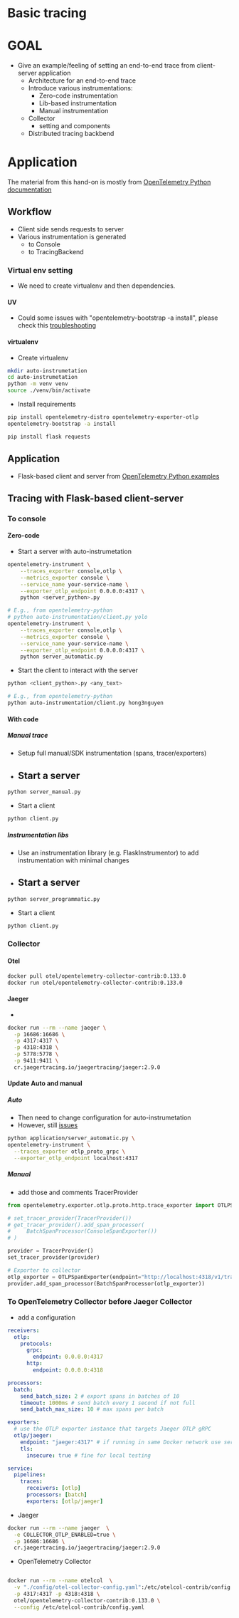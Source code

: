 # Basic tracing

# GOAL
- Give an example/feeling of setting an end-to-end trace from client-server application
  - Architecture for an end-to-end trace
  - Introduce various instrumentations:
    - Zero-code instrumentation
    - Lib-based instrumentation
    - Manual instrumentation
  - Collector
    - setting and components
  - Distributed tracing backbend

# Application
The material from this hand-on is mostly from [OpenTelemetry Python documentation](https://opentelemetry.io/docs/zero-code/python/)

## Workflow
- Client side sends requests to server 
- Various instrumentation is generated
  - to Console
  - to TracingBackend

### Virtual env setting
- We need to create virtualenv and then dependencies.

#### UV
- Could some issues with "opentelemetry-bootstrap -a install", please check this [troubleshooting](https://opentelemetry.io/docs/zero-code/python/troubleshooting/#bootstrap-using-uv)

#### virtualenv

- Create virtualenv 
```bash
mkdir auto-instrumetation
cd auto-instrumetation
python -m venv venv
source ./venv/bin/activate
```

- Install requirements
```bash
pip install opentelemetry-distro opentelemetry-exporter-otlp
opentelemetry-bootstrap -a install

pip install flask requests
```

## Application
- Flask-based client and server from [OpenTelemetry Python examples](https://github.com/open-telemetry/opentelemetry-python)

## Tracing with Flask-based client-server 

### To console

#### Zero-code
- Start a server with auto-instrumetation

```bash
opentelemetry-instrument \
    --traces_exporter console,otlp \
    --metrics_exporter console \
    --service_name your-service-name \
    --exporter_otlp_endpoint 0.0.0.0:4317 \
    python <server_python>.py

# E.g., from opentelemetry-python
# python auto-instrumentation/client.py yolo 
opentelemetry-instrument \
    --traces_exporter console,otlp \
    --metrics_exporter console \
    --service_name your-service-name \
    --exporter_otlp_endpoint 0.0.0.0:4317 \
    python server_automatic.py

```

- Start the client to interact with the server
```bash 
python <client_python>.py <any_text>

# E.g., from opentelemetry-python
python auto-instrumentation/client.py hong3nguyen 
```

#### With code

##### Manual trace
- Setup full manual/SDK instrumentation (spans, tracer/exporters)
- Start a server
  - 
```bash
python server_manual.py
```

- Start a client
```bash
python client.py 
```

##### Instrumentation libs

- Use an instrumentation library (e.g. FlaskInstrumentor) to add instrumentation with minimal changes
- Start a server
  - 
```bash
python server_programmatic.py
```

- Start a client
```bash
python client.py 
```

### Collector 

#### Otel 

```bash
docker pull otel/opentelemetry-collector-contrib:0.133.0
docker run otel/opentelemetry-collector-contrib:0.133.0
```

#### Jaeger
- 
```bash
docker run --rm --name jaeger \
  -p 16686:16686 \
  -p 4317:4317 \
  -p 4318:4318 \
  -p 5778:5778 \
  -p 9411:9411 \
  cr.jaegertracing.io/jaegertracing/jaeger:2.9.0
```

#### Update Auto and manual

##### Auto
- Then need to change configuration for auto-instrumetation
- However, still [issues](https://github.com/open-telemetry/opentelemetry-collector/issues/6363)

```bash
python application/server_automatic.py \
opentelemetry-instrument \
  --traces_exporter otlp_proto_grpc \
  --exporter_otlp_endpoint localhost:4317 

```

##### Manual
- add those and comments TracerProvider 
```python
from opentelemetry.exporter.otlp.proto.http.trace_exporter import OTLPSpanExporter

# set_tracer_provider(TracerProvider())
# get_tracer_provider().add_span_processor(
#     BatchSpanProcessor(ConsoleSpanExporter())
# )

provider = TracerProvider()
set_tracer_provider(provider)

# Exporter to collector
otlp_exporter = OTLPSpanExporter(endpoint="http://localhost:4318/v1/traces")
provider.add_span_processor(BatchSpanProcessor(otlp_exporter))
```


### To OpenTelemetry Collector before Jaeger Collector
- add a configuration 

```yaml
receivers:
  otlp:
    protocols:
      grpc:
        endpoint: 0.0.0.0:4317
      http:
        endpoint: 0.0.0.0:4318

processors:
  batch:
    send_batch_size: 2 # export spans in batches of 10
    timeout: 1000ms # send batch every 1 second if not full
    send_batch_max_size: 10 # max spans per batch

exporters:
  # use the OTLP exporter instance that targets Jaeger OTLP gRPC
  otlp/jaeger:
    endpoint: "jaeger:4317" # if running in same Docker network use service name
    tls:
      insecure: true # fine for local testing

service:
  pipelines:
    traces:
      receivers: [otlp]
      processors: [batch]
      exporters: [otlp/jaeger]
```

- Jaeger
```bash
docker run --rm --name jaeger  \
  -e COLLECTOR_OTLP_ENABLED=true \
  -p 16686:16686 \
  cr.jaegertracing.io/jaegertracing/jaeger:2.9.0

```
- OpenTelemetry Collector
```bash

docker run --rm --name otelcol  \
  -v "./config/otel-collector-config.yaml":/etc/otelcol-contrib/config.yaml \
  -p 4317:4317 -p 4318:4318 \
  otel/opentelemetry-collector-contrib:0.133.0 \
  --config /etc/otelcol-contrib/config.yaml

```

